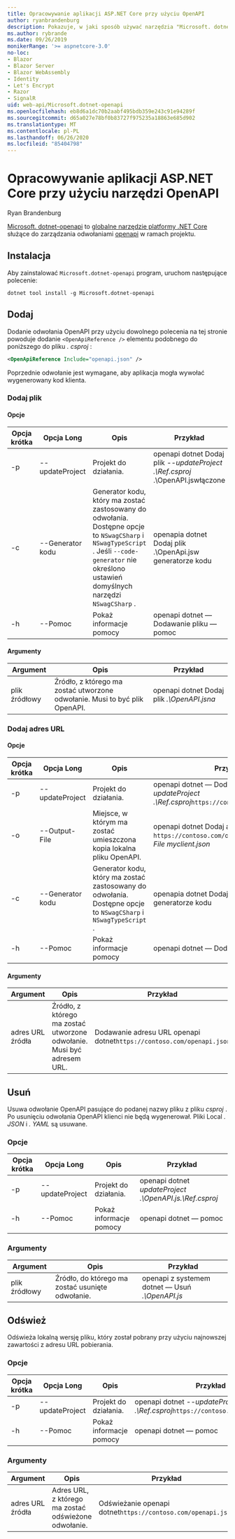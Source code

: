 ```yaml
---
title: Opracowywanie aplikacji ASP.NET Core przy użyciu OpenAPI
author: ryanbrandenburg
description: Pokazuje, w jaki sposób używać narzędzia "Microsoft. dotnet-openapi" w celu dodawania odwołań do plików OpenAPI.
ms.author: rybrande
ms.date: 09/26/2019
monikerRange: '>= aspnetcore-3.0'
no-loc:
- Blazor
- Blazor Server
- Blazor WebAssembly
- Identity
- Let's Encrypt
- Razor
- SignalR
uid: web-api/Microsoft.dotnet-openapi
ms.openlocfilehash: eb8d6a1dc70b2aabf495bdb359e243c91e94289f
ms.sourcegitcommit: d65a027e78bf0b83727f975235a18863e685d902
ms.translationtype: MT
ms.contentlocale: pl-PL
ms.lasthandoff: 06/26/2020
ms.locfileid: "85404798"
---
```

# <a name="develop-aspnet-core-apps-using-openapi-tools"></a>Opracowywanie aplikacji ASP.NET Core przy użyciu narzędzi OpenAPI

Ryan Brandenburg

[Microsoft. dotnet-openapi](https://www.nuget.org/packages/Microsoft.dotnet-openapi) to [globalne narzędzie platformy .NET Core](/dotnet/core/tools/global-tools) służące do zarządzania odwołaniami [openapi](https://github.com/OAI/OpenAPI-Specification) w ramach projektu.

## <a name="installation"></a>Instalacja

Aby zainstalować `Microsoft.dotnet-openapi` program, uruchom następujące polecenie:

```dotnetcli
dotnet tool install -g Microsoft.dotnet-openapi
```

## <a name="add"></a>Dodaj

Dodanie odwołania OpenAPI przy użyciu dowolnego polecenia na tej stronie powoduje dodanie `<OpenApiReference />` elementu podobnego do poniższego do pliku *. csproj* :

```xml
<OpenApiReference Include="openapi.json" />
```

Poprzednie odwołanie jest wymagane, aby aplikacja mogła wywołać wygenerowany kod klienta.

<!-- TODO: Restore after https://github.com/dotnet/AspNetCore/issues/12738
### Add Project

#### Options

| Short option | Long option | Description | Example |
|-------|------|-------|---------|
| -p|--project | The project to operate on. |dotnet openapi add project *--project .\Ref.csproj* ../Ref/ProjRef.csproj |

#### Arguments

|  Argument  | Description | Example |
|-------------|-------------|---------|
| source-file | The source to create a reference from. Must be a project file. |dotnet openapi add project *../Ref/ProjRef.csproj* | -->

### <a name="add-file"></a>Dodaj plik

#### <a name="options"></a>Opcje

| Opcja krótka| Opcja Long| Opis | Przykład |
|-------|------|-------|---------|
| -p|--updateProject | Projekt do działania. |openapi dotnet Dodaj plik *--updateProject .\Ref.csproj* .\OpenAPI.jswłączone |
| -c|--Generator kodu| Generator kodu, który ma zostać zastosowany do odwołania. Dostępne opcje to `NSwagCSharp` i `NSwagTypeScript` . Jeśli `--code-generator` nie określono ustawień domyślnych narzędzi `NSwagCSharp` .|openapia dotnet Dodaj plik .\OpenApi.jsw generatorze kodu
| -h|--Pomoc|Pokaż informacje pomocy|openapi dotnet — Dodawanie pliku — pomoc|

#### <a name="arguments"></a>Argumenty

|  Argument  | Opis | Przykład |
|-------------|-------------|---------|
| plik źródłowy | Źródło, z którego ma zostać utworzone odwołanie. Musi to być plik OpenAPI. |openapi dotnet Dodaj plik *.\OpenAPI.jsna* |

### <a name="add-url"></a>Dodaj adres URL

#### <a name="options"></a>Opcje

| Opcja krótka| Opcja Long| Opis | Przykład |
|-------|------|-------------|---------|
| -p|--updateProject | Projekt do działania. |openapi dotnet — Dodaj adres URL *--updateProject .\Ref.csproj*`https://contoso.com/openapi.json` |
| -o|--Output-File | Miejsce, w którym ma zostać umieszczona kopia lokalna pliku OpenAPI. |openapi dotnet Dodaj adres URL- `https://contoso.com/openapi.json` *-Output-File myclient.json* |
| -c|--Generator kodu| Generator kodu, który ma zostać zastosowany do odwołania. Dostępne opcje to `NSwagCSharp` i `NSwagTypeScript` . |openapia dotnet Dodaj plik .\OpenApi.jsw generatorze kodu
| -h|--Pomoc|Pokaż informacje pomocy|openapi dotnet — Dodaj adres URL — pomoc|

#### <a name="arguments"></a>Argumenty

|  Argument  | Opis | Przykład |
|-------------|-------------|---------|
| adres URL źródła | Źródło, z którego ma zostać utworzone odwołanie. Musi być adresem URL. |Dodawanie adresu URL openapi dotnet`https://contoso.com/openapi.json` |

## <a name="remove"></a>Usuń

Usuwa odwołanie OpenAPI pasujące do podanej nazwy pliku z pliku *csproj* . Po usunięciu odwołania OpenAPI klienci nie będą wygenerował. Pliki Local *. JSON* i *. YAML* są usuwane.

### <a name="options"></a>Opcje

| Opcja krótka| Opcja Long| Opis| Przykład |
|-------|------|------------|---------|
| -p|--updateProject | Projekt do działania. |openapi dotnet *updateProject .\OpenAPI.js.\Ref.csproj* |
| -h|--Pomoc|Pokaż informacje pomocy|openapi dotnet — pomoc|

### <a name="arguments"></a>Argumenty

|  Argument  | Opis| Przykład |
| ------------|------------|---------|
| plik źródłowy | Źródło, do którego ma zostać usunięte odwołanie. |openapi z systemem dotnet — Usuń *.\OpenAPI.js* |

## <a name="refresh"></a>Odśwież

Odświeża lokalną wersję pliku, który został pobrany przy użyciu najnowszej zawartości z adresu URL pobierania.

### <a name="options"></a>Opcje

| Opcja krótka| Opcja Long| Opis | Przykład |
|-------|------|-------------|---------|
| -p|--updateProject | Projekt do działania. | openapi dotnet *--updateProject .\Ref.csproj*`https://contoso.com/openapi.json` |
| -h|--Pomoc|Pokaż informacje pomocy|openapi dotnet — pomoc|

### <a name="arguments"></a>Argumenty

|  Argument  | Opis | Przykład |
| ------------|-------------|---------|
| adres URL źródła | Adres URL, z którego ma zostać odświeżone odwołanie. | Odświeżanie openapi dotnet`https://contoso.com/openapi.json` |
